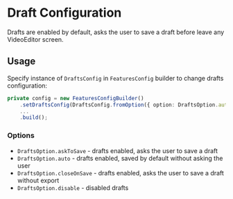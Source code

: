 # Draft Configuration

Drafts are enabled by default, asks the user to save a draft before leave any VideoEditor screen.

## Usage

Specify instance of ```DraftsConfig``` in ```FeaturesConfig``` builder to change drafts configuration:

```typescript
private config = new FeaturesConfigBuilder()
    .setDraftsConfig(DraftsConfig.fromOption({ option: DraftsOption.auto }))
    ...
    .build();
```

### Options

- ```DraftsOption.askToSave``` - drafts enabled, asks the user to save a draft
- ```DraftsOption.auto``` - drafts enabled, saved by default without asking the user
- ```DraftsOption.closeOnSave``` - drafts enabled, asks the user to save a draft without export
- ```DraftsOption.disable``` - disabled drafts

